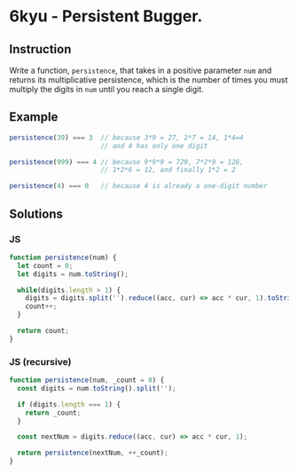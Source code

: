 # 6kyu - Persistent Bugger.

## Instruction
Write a function, `persistence`, that takes in a positive parameter `num` and returns its multiplicative persistence, which is the number of times you must multiply the digits in `num` until you reach a single digit.

## Example
```JavaScript
persistence(39) === 3  // because 3*9 = 27, 2*7 = 14, 1*4=4
                       // and 4 has only one digit

persistence(999) === 4 // because 9*9*9 = 729, 7*2*9 = 126,
                       // 1*2*6 = 12, and finally 1*2 = 2

persistence(4) === 0   // because 4 is already a one-digit number
```

## Solutions

### JS

```JavaScript
function persistence(num) {
  let count = 0;
  let digits = num.toString();

  while(digits.length > 1) {
    digits = digits.split('').reduce((acc, cur) => acc * cur, 1).toString();
    count++;
  }

  return count;
}
```

### JS (recursive)
```JavaScript
function persistence(num, _count = 0) {
  const digits = num.toString().split('');

  if (digits.length === 1) {
    return _count;
  }

  const nextNum = digits.reduce((acc, cur) => acc * cur, 1);

  return persistence(nextNum, ++_count);
}
```
